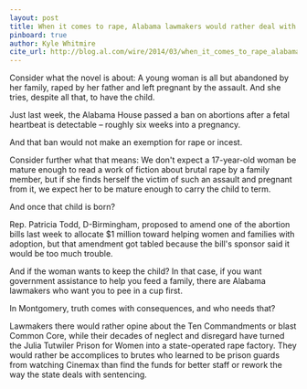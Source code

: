 ```yaml
---
layout: post
title: When it comes to rape, Alabama lawmakers would rather deal with fiction than reality
pinboard: true
author: Kyle Whitmire
cite_url: http://blog.al.com/wire/2014/03/when_it_comes_to_rape_alabama.html
---
```

Consider what the novel is about: A young woman is all but abandoned by her family, raped by her father and left pregnant by the assault. And she tries, despite all that, to have the child.

Just last week, the Alabama House passed a ban on abortions after a fetal heartbeat is detectable – roughly six weeks into a pregnancy.

And that ban would not make an exemption for rape or incest.

Consider further what that means: We don't expect a 17-year-old woman be mature enough to read a work of fiction about brutal rape by a family member, but if she finds herself the victim of such an assault and pregnant from it, we expect her to be mature enough to carry the child to term.

And once that child is born?

Rep. Patricia Todd, D-Birmingham, proposed to amend one of the abortion bills last week to allocate $1 million toward helping women and families with adoption, but that amendment got tabled because the bill's sponsor said it would be too much trouble.

And if the woman wants to keep the child? In that case, if you want government assistance to help you feed a family, there are Alabama lawmakers who want you to pee in a cup first.

In Montgomery, truth comes with consequences, and who needs that?

Lawmakers there would rather opine about the Ten Commandments or blast Common Core, while their decades of neglect and disregard have turned the Julia Tutwiler Prison for Women into a state-operated rape factory. They would rather be accomplices to brutes who learned to be prison guards from watching Cinemax than find the funds for better staff or rework the way the state deals with sentencing.
